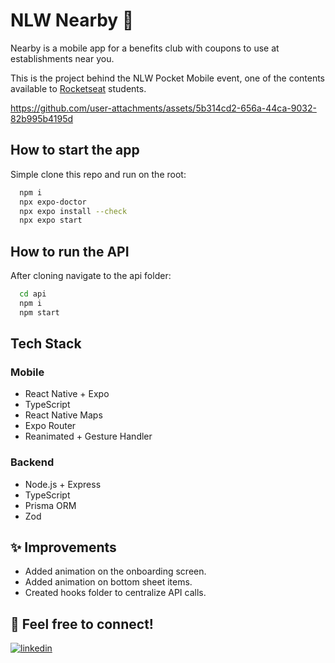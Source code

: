 
# NLW Nearby 🚀

Nearby is a mobile app for a benefits club with coupons to use at establishments near you.

This is the project behind the NLW Pocket Mobile event, one of the contents available to [Rocketseat](https://github.com/Rocketseat) students.

https://github.com/user-attachments/assets/5b314cd2-656a-44ca-9032-82b995b4195d

## How to start the app

Simple clone this repo and run on the root:

```bash
  npm i
  npx expo-doctor
  npx expo install --check
  npx expo start
```


## How to run the API

After cloning navigate to the api folder:

```bash
  cd api
  npm i
  npm start
```

## Tech Stack

### Mobile
- React Native + Expo
- TypeScript
- React Native Maps
- Expo Router
- Reanimated + Gesture Handler

### Backend
- Node.js + Express
- TypeScript
- Prisma ORM
- Zod


## ✨ Improvements

- Added animation on the onboarding screen.
- Added animation on bottom sheet items.
- Created hooks folder to centralize API calls.


## 🔗 Feel free to connect!

[![linkedin](https://img.shields.io/badge/linkedin-0A66C2?style=for-the-badge&logo=linkedin&logoColor=white)](https://www.linkedin.com/in/thiagomunich)

